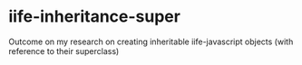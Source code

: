 iife-inheritance-super
======================

Outcome on my research on creating inheritable iife-javascript objects (with reference to their superclass)
